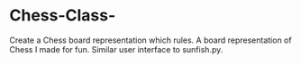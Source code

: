 # Chess-Class-
Create a Chess board representation which rules. 
A board representation of Chess I made for fun. Similar user interface to sunfish.py. 

